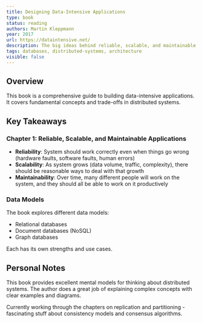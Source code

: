 ```yaml
---
title: Designing Data-Intensive Applications
type: book
status: reading
authors: Martin Kleppmann
year: 2017
url: https://dataintensive.net/
description: The big ideas behind reliable, scalable, and maintainable systems
tags: databases, distributed-systems, architecture
visible: false
---
```


## Overview

This book is a comprehensive guide to building data-intensive applications. It covers fundamental concepts and trade-offs in distributed systems.

## Key Takeaways

### Chapter 1: Reliable, Scalable, and Maintainable Applications

- **Reliability**: System should work correctly even when things go wrong (hardware faults, software faults, human errors)
- **Scalability**: As system grows (data volume, traffic, complexity), there should be reasonable ways to deal with that growth
- **Maintainability**: Over time, many different people will work on the system, and they should all be able to work on it productively

### Data Models

The book explores different data models:
- Relational databases
- Document databases (NoSQL)
- Graph databases

Each has its own strengths and use cases.

## Personal Notes

This book provides excellent mental models for thinking about distributed systems. The author does a great job of explaining complex concepts with clear examples and diagrams.

Currently working through the chapters on replication and partitioning - fascinating stuff about consistency models and consensus algorithms.
